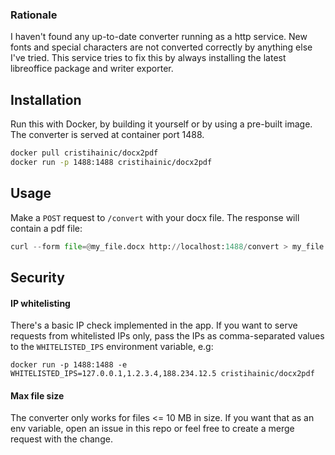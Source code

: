 ### Rationale
I haven't found any up-to-date converter running as a http service. New fonts and special characters are not converted correctly by anything else I've tried. This service tries to fix this by always installing the latest libreoffice package and writer exporter.
## Installation

Run this with Docker, by building it yourself or by using a pre-built image. The converter is served at container port 1488.

```bash
docker pull cristihainic/docx2pdf 
docker run -p 1488:1488 cristihainic/docx2pdf 
```

## Usage
Make a `POST` request to `/convert` with your docx file. The response will contain a pdf file:
```python
curl --form file=@my_file.docx http://localhost:1488/convert > my_file.pdf
```

## Security
#### IP whitelisting
There's a basic IP check implemented in the app. If you want to serve requests from whitelisted IPs only, pass the IPs as comma-separated values to the `WHITELISTED_IPS` environment variable, e.g:
```shell
docker run -p 1488:1488 -e WHITELISTED_IPS=127.0.0.1,1.2.3.4,188.234.12.5 cristihainic/docx2pdf 
```

#### Max file size
The converter only works for files <= 10 MB in size. If you want that as an env variable, open an issue in this repo or feel free to create a merge request with the change.
